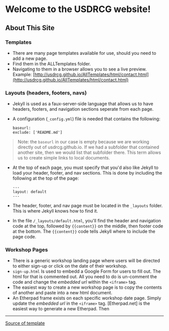 # Welcome to the USDRCG website!

## About This Site

### Templates

* There are many page templates available for use, should you need to add a new page. 
* Find them in the ALLTemplates folder. 
* Navigating to them in a browser allows you to see a live preview. Example: [http://usdrcg.github.io/AllTemplates/html/contact.html](http://usdrcg.github.io/AllTemplates/html/contact.html)

### Layouts (headers, footers, navs)
* Jekyll is used as a faux-server-side language that allows us to have headers, footers, and navigation sections seperate from each page.
* A configuration (`_config.yml`) file is needed that contains the following:

    ```
    baseurl:   
    exclude: ['README.md']
    ```

 > Note: the `baseurl` in our case is empty because we are working directly out of usdrcg.github.io. 
 > If we had a subfolder that contained another site, then we would list that subfolder there. 
 > This term allows us to create simple links to local documents.
 
 * At the top of each page, you must specify that you'd also like Jekyll to load your header, footer, and nav sections. This is done by including the following at the top of the page:

    ```
    ---   
    layout: default   
    ---
    ```

* The header, footer, and nav page must be located in the `_layouts` folder. This is where Jekyll knows how to find it.
* In the file `/_layouts/default.html`, you'll find the header and navigation code at the top, followed by `{{content}}` on the middle, then footer code at the bottom. The `{{content}}` code tells Jekyll where to include the page code.
 
 ### Workshop Pages
 
 * There is a generic workshop landing page where users will be directed to either sign-up or click on the date of their workshop.
 * `sign-up.html` Is used to embedd a Google Form for users to fill out. The html for that is commented out. All you need to do is un-comment the code and change the _embedded url_ within the `<iframe>` tag.
 * The easiest way to create a new workshop page is to copy the contents of another and paste into a new html document.
 * An Etherpad frame exists on each specific workshop date page. Simply update the _embedded url_ in the `<iframe>` tag. [Etherpad.net] is the easiest way to generate a new Etherpad. Then 
 
 
<hr>

[Source of template](https://wrapbootstrap.com/theme/bizwrap-elegant-bootstrap-4-template-WB07PT66X)
